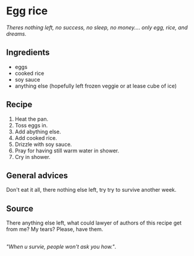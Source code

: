 # Egg rice
_Theres nothing left, no success, no sleep, no money.... only egg, rice, and dreams._

## Ingredients
 * eggs
 * cooked rice
 * soy sauce
 * anything else (hopefully left frozen veggie or at lease cube of ice)

## Recipe
 1. Heat the pan.
 2. Toss eggs in.
 3. Add abything else.
 4. Add cooked rice.
 5. Drizzle with soy sauce.
 6. Pray for having still warm water in shower.
 7. Cry in shower.

## General advices
  Don't eat it all, there nothing else left, try try to survive another week.

## Source
There anything else left, what could lawyer of authors of this recipe get from me? My tears? Please, have them.

##
_"When u survie, people won't ask you how."_.
